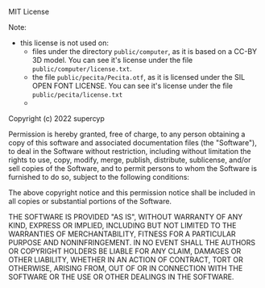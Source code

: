 MIT License

Note: 
- this license is not used on:
  - files under the directory `public/computer`, as it is based on a CC-BY 3D model. You can see it's license under the file `public/computer/license.txt`.
  - the file `public/pecita/Pecita.otf`, as it is licensed under the SIL OPEN FONT LICENSE. You can see it's license under the file `public/pecita/license.txt`
  - 

Copyright (c) 2022 supercyp

Permission is hereby granted, free of charge, to any person obtaining a copy
of this software and associated documentation files (the "Software"), to deal
in the Software without restriction, including without limitation the rights
to use, copy, modify, merge, publish, distribute, sublicense, and/or sell
copies of the Software, and to permit persons to whom the Software is
furnished to do so, subject to the following conditions:

The above copyright notice and this permission notice shall be included in all
copies or substantial portions of the Software.

THE SOFTWARE IS PROVIDED "AS IS", WITHOUT WARRANTY OF ANY KIND, EXPRESS OR
IMPLIED, INCLUDING BUT NOT LIMITED TO THE WARRANTIES OF MERCHANTABILITY,
FITNESS FOR A PARTICULAR PURPOSE AND NONINFRINGEMENT. IN NO EVENT SHALL THE
AUTHORS OR COPYRIGHT HOLDERS BE LIABLE FOR ANY CLAIM, DAMAGES OR OTHER
LIABILITY, WHETHER IN AN ACTION OF CONTRACT, TORT OR OTHERWISE, ARISING FROM,
OUT OF OR IN CONNECTION WITH THE SOFTWARE OR THE USE OR OTHER DEALINGS IN THE
SOFTWARE.
